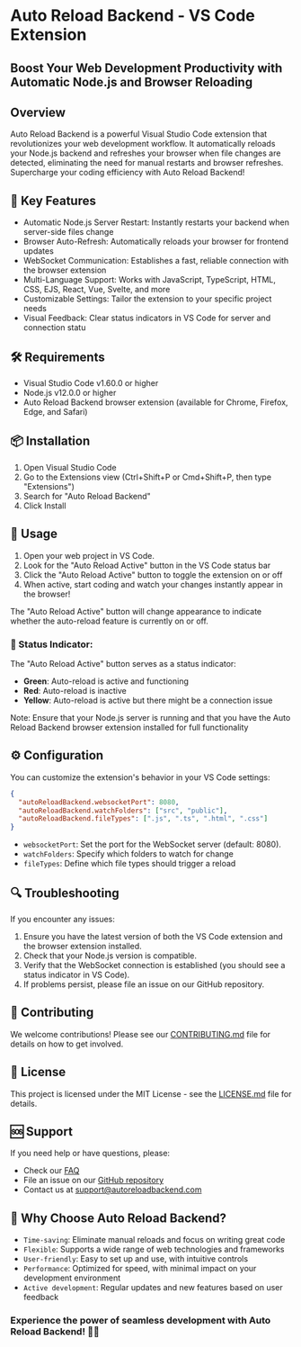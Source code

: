 # Auto Reload Backend - VS Code Extension

## Boost Your Web Development Productivity with Automatic Node.js and Browser Reloading

## Overview

Auto Reload Backend is a powerful Visual Studio Code extension that revolutionizes your web development workflow. It automatically reloads your Node.js backend and refreshes your browser when file changes are detected, eliminating the need for manual restarts and browser refreshes. Supercharge your coding efficiency with Auto Reload Backend!

## 🚀 Key Features

- Automatic Node.js Server Restart: Instantly restarts your backend when server-side files change
- Browser Auto-Refresh: Automatically reloads your browser for frontend updates
- WebSocket Communication: Establishes a fast, reliable connection with the browser extension
- Multi-Language Support: Works with JavaScript, TypeScript, HTML, CSS, EJS, React, Vue, Svelte, and more
- Customizable Settings: Tailor the extension to your specific project needs
- Visual Feedback: Clear status indicators in VS Code for server and connection statu

## 🛠️ Requirements

- Visual Studio Code v1.60.0 or higher
- Node.js v12.0.0 or higher
- Auto Reload Backend browser extension (available for Chrome, Firefox, Edge, and Safari)

## 📦 Installation

1. Open Visual Studio Code
2. Go to the Extensions view (Ctrl+Shift+P or Cmd+Shift+P, then type "Extensions")
3. Search for "Auto Reload Backend"
4. Click Install

## 🔧 Usage

1. Open your web project in VS Code.
2. Look for the "Auto Reload Active" button in the VS Code status bar
3. Click the "Auto Reload Active" button to toggle the extension on or off
4. When active, start coding and watch your changes instantly appear in the browser!

The "Auto Reload Active" button will change appearance to indicate whether the auto-reload feature is currently on or off.


### 🚦 Status Indicator: 
The "Auto Reload Active" button serves as a status indicator:
- **Green**: Auto-reload is active and functioning
- **Red**: Auto-reload is inactive
- **Yellow**: Auto-reload is active but there might be a connection issue


Note: Ensure that your Node.js server is running and that you have the Auto Reload Backend browser extension installed for full functionality

## ⚙️ Configuration

You can customize the extension's behavior in your VS Code settings:

```json
{
  "autoReloadBackend.websocketPort": 8080,
  "autoReloadBackend.watchFolders": ["src", "public"],
  "autoReloadBackend.fileTypes": [".js", ".ts", ".html", ".css"]
}
```

- `websocketPort`:  Set the port for the WebSocket server (default: 8080).
- `watchFolders`: Specify which folders to watch for change
- `fileTypes`: Define which file types should trigger a reload

## 🔍 Troubleshooting

If you encounter any issues:

1. Ensure you have the latest version of both the VS Code extension and the browser extension installed.
2. Check that your Node.js version is compatible.
3. Verify that the WebSocket connection is established (you should see a status indicator in VS Code).
4. If problems persist, please file an issue on our GitHub repository.

## 🤝 Contributing

We welcome contributions! Please see our [CONTRIBUTING.md](CONTRIBUTING.md) file for details on how to get involved.

## 📄 License

This project is licensed under the MIT License - see the [LICENSE.md](LICENSE.md) file for details.

## 🆘 Support

If you need help or have questions, please:

- Check our [FAQ](FAQ.md)
- File an issue on our [GitHub repository](https://github.com/yourusername/vscode-auto-reload-backend)
- Contact us at support@autoreloadbackend.com

## 🌟 Why Choose Auto Reload Backend?
- `Time-saving`: Eliminate manual reloads and focus on writing great code
- `Flexible`: Supports a wide range of web technologies and frameworks
- `User-friendly`: Easy to set up and use, with intuitive controls
- `Performance`: Optimized for speed, with minimal impact on your development environment
- `Active development`: Regular updates and new features based on user feedback

### Experience the power of seamless development with Auto Reload Backend! 🚀✨
